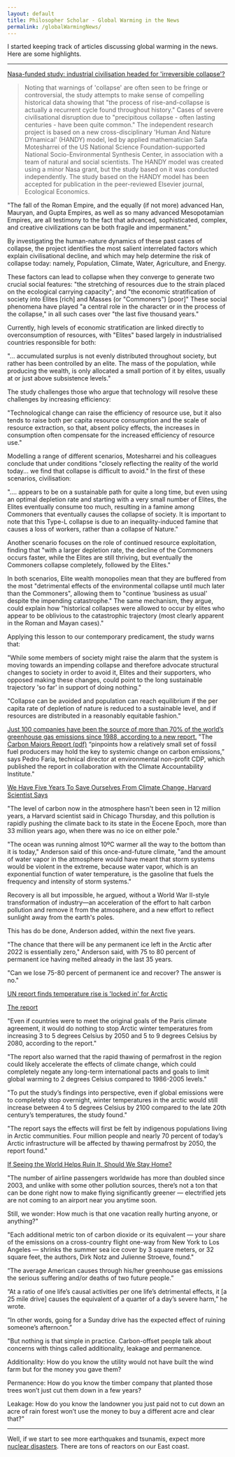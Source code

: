 ```yaml
---
layout: default
title: Philosopher Scholar - Global Warming in the News
permalink: /globalWarmingNews/
---
```


I started keeping track of articles discussing global warming in the news. Here are some highlights.

---

[Nasa-funded study: industrial civilisation headed for 'irreversible collapse'?](https://www.theguardian.com/environment/earth-insight/2014/mar/14/nasa-civilisation-irreversible-collapse-study-scientists)
> Noting that warnings of 'collapse' are often seen to be fringe or controversial, the study attempts to make sense of compelling historical data showing that "the process of rise-and-collapse is actually a recurrent cycle found throughout history." Cases of severe civilisational disruption due to "precipitous collapse - often lasting centuries - have been quite common."
The independent research project is based on a new cross-disciplinary 'Human And Nature DYnamical' (HANDY) model, led by applied mathematician Safa Motesharrei of the US National Science Foundation-supported National Socio-Environmental Synthesis Center, in association with a team of natural and social scientists. The HANDY model was created using a minor Nasa grant, but the study based on it was conducted independently. The study based on the HANDY model has been accepted for publication in the peer-reviewed Elsevier journal, Ecological Economics.

"The fall of the Roman Empire, and the equally (if not more) advanced Han, Mauryan, and Gupta Empires, as well as so many advanced Mesopotamian Empires, are all testimony to the fact that advanced, sophisticated, complex, and creative civilizations can be both fragile and impermanent."

By investigating the human-nature dynamics of these past cases of collapse, the project identifies the most salient interrelated factors which explain civilisational decline, and which may help determine the risk of collapse today: namely, Population, Climate, Water, Agriculture, and Energy.

These factors can lead to collapse when they converge to generate two crucial social features: "the stretching of resources due to the strain placed on the ecological carrying capacity"; and "the economic stratification of society into Elites [rich] and Masses (or "Commoners") [poor]" These social phenomena have played "a central role in the character or in the process of the collapse," in all such cases over "the last five thousand years."

Currently, high levels of economic stratification are linked directly to overconsumption of resources, with "Elites" based largely in industrialised countries responsible for both:

"... accumulated surplus is not evenly distributed throughout society, but rather has been controlled by an elite. The mass of the population, while producing the wealth, is only allocated a small portion of it by elites, usually at or just above subsistence levels."

The study challenges those who argue that technology will resolve these challenges by increasing efficiency:

"Technological change can raise the efficiency of resource use, but it also tends to raise both per capita resource consumption and the scale of resource extraction, so that, absent policy effects, the increases in consumption often compensate for the increased efficiency of resource use."

Modelling a range of different scenarios, Motesharrei and his colleagues conclude that under conditions "closely reflecting the reality of the world today... we find that collapse is difficult to avoid." In the first of these scenarios, civilisation:

".... appears to be on a sustainable path for quite a long time, but even using an optimal depletion rate and starting with a very small number of Elites, the Elites eventually consume too much, resulting in a famine among Commoners that eventually causes the collapse of society. It is important to note that this Type-L collapse is due to an inequality-induced famine that causes a loss of workers, rather than a collapse of Nature."

Another scenario focuses on the role of continued resource exploitation, finding that "with a larger depletion rate, the decline of the Commoners occurs faster, while the Elites are still thriving, but eventually the Commoners collapse completely, followed by the Elites."

In both scenarios, Elite wealth monopolies mean that they are buffered from the most "detrimental effects of the environmental collapse until much later than the Commoners", allowing them to "continue 'business as usual' despite the impending catastrophe." The same mechanism, they argue, could explain how "historical collapses were allowed to occur by elites who appear to be oblivious to the catastrophic trajectory (most clearly apparent in the Roman and Mayan cases)."

Applying this lesson to our contemporary predicament, the study warns that:

"While some members of society might raise the alarm that the system is moving towards an impending collapse and therefore advocate structural changes to society in order to avoid it, Elites and their supporters, who opposed making these changes, could point to the long sustainable trajectory 'so far' in support of doing nothing."

"Collapse can be avoided and population can reach equilibrium if the per capita rate of depletion of nature is reduced to a sustainable level, and if resources are distributed in a reasonably equitable fashion."

[Just 100 companies have been the source of more than 70% of the world’s greenhouse gas emissions since 1988, according to a new report.](https://www.theguardian.com/sustainable-business/2017/jul/10/100-fossil-fuel-companies-investors-responsible-71-global-emissions-cdp-study-climate-change)
"The [Carbon Majors Report (pdf)](https://b8f65cb373b1b7b15feb-c70d8ead6ced550b4d987d7c03fcdd1d.ssl.cf3.rackcdn.com/cms/reports/documents/000/002/327/original/Carbon-Majors-Report-2017.pdf?1499691240) “pinpoints how a relatively small set of fossil fuel producers may hold the key to systemic change on carbon emissions,” says Pedro Faria, technical director at environmental non-profit CDP, which published the report in collaboration with the Climate Accountability Institute."

[We Have Five Years To Save Ourselves From Climate Change, Harvard Scientist Says](https://www.forbes.com/sites/jeffmcmahon/2018/01/15/carbon-pollution-has-shoved-the-climate-backward-at-least-12-million-years-harvard-scientist-says/?fbclid=IwAR0zQtQ0kD8vvxlEsPvIFcG4TLAJ692uVdSIsGqzjxEQgmrBFuhjlU3f2gM#65838fce963e)

"The level of carbon now in the atmosphere hasn't been seen in 12 million years, a Harvard scientist said in Chicago Thursday, and this pollution is rapidly pushing the climate back to its state in the Eocene Epoch, more than 33 million years ago, when there was no ice on either pole."

"The ocean was running almost 10ºC warmer all the way to the bottom than it is today," Anderson said of this once-and-future climate, "and the amount of water vapor in the atmosphere would have meant that storm systems would be violent in the extreme, because water vapor, which is an exponential function of water temperature, is the gasoline that fuels the frequency and intensity of storm systems."

Recovery is all but impossible, he argued, without a World War II-style transformation of industry—an acceleration of the effort to halt carbon pollution and remove it from the atmosphere, and a new effort to reflect sunlight away from the earth's poles.

This has do be done, Anderson added, within the next five years.

"The chance that there will be any permanent ice left in the Arctic after 2022 is essentially zero," Anderson said, with 75 to 80 percent of permanent ice having melted already in the last 35 years.

"Can we lose 75-80 percent of permanent ice and recover? The answer is no."

[UN report finds temperature rise is 'locked in' for Arctic](https://thehill.com/policy/energy-environment/433886-un-report-finds-globe-is-past-the-point-of-halting-temperature-rise?fbclid=IwAR0Ve8rL1aulsOvXlTfYgo9ExVda1M0ID6kkWTwPV_aJpqbM0qh8j_Babrs)

[The report](https://wedocs.unep.org/bitstream/handle/20.500.11822/27687/Arctic_Graphics.pdf?sequence=1&isAllowed=y)

"Even if countries were to meet the original goals of the Paris climate agreement, it would do nothing to stop Arctic winter temperatures from increasing 3 to 5 degrees Celsius by 2050 and 5 to 9 degrees Celsius by 2080, according to the report."

"The report also warned that the rapid thawing of permafrost in the region could likely accelerate the effects of climate change, which could completely negate any long-term international pacts and goals to limit global warming to 2 degrees Celsius compared to 1986-2005 levels."

"To put the study’s findings into perspective, even if global emissions were to completely stop overnight, winter temperatures in the arctic would still increase between 4 to 5 degrees Celsius by 2100 compared to the late 20th century’s temperatures, the study found."

"The report says the effects will first be felt by indigenous populations living in Arctic communities. Four million people and nearly 70 percent of today’s Arctic infrastructure will be affected by thawing permafrost by 2050, the report found."

[If Seeing the World Helps Ruin It, Should We Stay Home?](https://www.nytimes.com/2019/06/03/travel/traveling-climate-change.html)

"The number of airline passengers worldwide has more than doubled since 2003, and unlike with some other pollution sources, there’s not a ton that can be done right now to make flying significantly greener — electrified jets are not coming to an airport near you anytime soon.

Still, we wonder: How much is that one vacation really hurting anyone, or anything?"

"Each additional metric ton of carbon dioxide or its equivalent — your share of the emissions on a cross-country flight one-way from New York to Los Angeles — shrinks the summer sea ice cover by 3 square meters, or 32 square feet, the authors, Dirk Notz and Julienne Stroeve, found."

“The average American causes through his/her greenhouse gas emissions the serious suffering and/or deaths of two future people.”

“At a ratio of one life’s causal activities per one life’s detrimental effects, it [a 25 mile drive] causes the equivalent of a quarter of a day’s severe harm,” he wrote.

“In other words, going for a Sunday drive has the expected effect of ruining someone’s afternoon.”

"But nothing is that simple in practice. Carbon-offset people talk about concerns with things called additionality, leakage and permanence.

Additionality: How do you know the utility would not have built the wind farm but for the money you gave them?

Permanence: How do you know the timber company that planted those trees won’t just cut them down in a few years?

Leakage: How do you know the landowner you just paid not to cut down an acre of rain forest won’t use the money to buy a different acre and clear that?"

---

Well, if we start to see more earthquakes and tsunamis, expect more [nuclear disasters](https://en.wikipedia.org/wiki/Fukushima_Daiichi_nuclear_disaster). There are tons of reactors on our East coast. 
